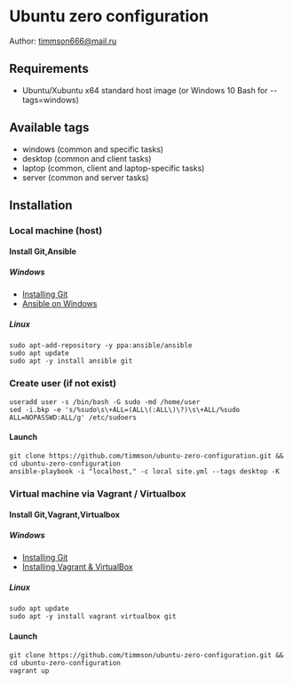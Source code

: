 # Ubuntu zero configuration
Author: [timmson666@mail.ru](mailto:timmson666@mail.ru)

## Requirements

 * Ubuntu/Xubuntu x64 standard host image (or Windows 10 Bash for --tags=windows)
 
## Available tags
 * windows (common and specific tasks)
 * desktop (common and client tasks)
 * laptop  (common, client and laptop-specific tasks)
 * server  (common and server tasks)

## Installation

### Local machine (host)
#### Install Git,Ansible
##### Windows
 * [Installing Git](https://git-scm.com/book/en/v2/Getting-Started-Installing-Git)
 * [Ansible on Windows](http://www.tomsitpro.com/articles/how-to-use-ansible-on-windows,1-3479.html) 

##### Linux
```
sudo apt-add-repository -y ppa:ansible/ansible
sudo apt update
sudo apt -y install ansible git
```
### Create user (if not exist)
```
useradd user -s /bin/bash -G sudo -md /home/user
sed -i.bkp -e 's/%sudo\s\+ALL=(ALL\(:ALL\)\?)\s\+ALL/%sudo ALL=NOPASSWD:ALL/g' /etc/sudoers
```

#### Launch
```
git clone https://github.com/timmson/ubuntu-zero-configuration.git && cd ubuntu-zero-configuration 
ansible-playbook -i "localhost," -c local site.yml --tags desktop -K
```

### Virtual machine via Vagrant / Virtualbox
#### Install Git,Vagrant,Virtualbox
##### Windows
 * [Installing Git](https://git-scm.com/book/en/v2/Getting-Started-Installing-Git)
 * [Installing Vagrant & VirtualBox](https://www.sitepoint.com/getting-started-vagrant-windows/)

##### Linux
```
sudo apt update
sudo apt -y install vagrant virtualbox git
```

#### Launch
```
git clone https://github.com/timmson/ubuntu-zero-configuration.git && cd ubuntu-zero-configuration 
vagrant up
```





